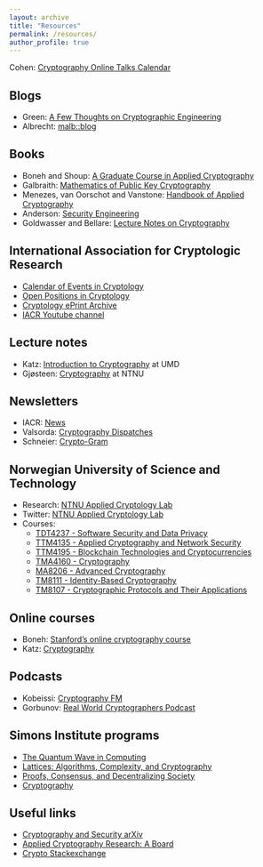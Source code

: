 ```yaml
---
layout: archive
title: "Resources"
permalink: /resources/
author_profile: true
---
```


Cohen: [Cryptography Online Talks Calendar](https://www.ccs.neu.edu/~rancohen/cryptotalks.html)

## Blogs

- Green: [A Few Thoughts on Cryptographic Engineering](https://blog.cryptographyengineering.com)
- Albrecht: [malb::blog](https://martinralbrecht.wordpress.com)

## Books

- Boneh and Shoup: [A Graduate Course in Applied Cryptography](http://toc.cryptobook.us)
- Galbraith: [Mathematics of Public Key Cryptography](https://www.math.auckland.ac.nz/~sgal018/crypto-book/crypto-book.html)
- Menezes, van Oorschot and Vanstone: [Handbook of Applied Cryptography](http://cacr.uwaterloo.ca/hac)
- Anderson: [Security Engineering](https://www.cl.cam.ac.uk/~rja14/book.html)
- Goldwasser and Bellare: [Lecture Notes on Cryptography](https://cseweb.ucsd.edu/~mihir/papers/gb.html)

## International Association for Cryptologic Research
- [Calendar of Events in Cryptology](https://iacr.org/events)
- [Open Positions in Cryptology](https://iacr.org/jobs)
- [Cryptology ePrint Archive](https://eprint.iacr.org)
- [IACR Youtube channel](https://www.youtube.com/user/TheIACR)

## Lecture notes

- Katz: [Introduction to Cryptography](http://www.cs.umd.edu/~jkatz/crypto/s18/lectures.html) at UMD
- Gjøsteen: [Cryptography](https://wiki.math.ntnu.no/tma4160/notes) at NTNU

## Newsletters

- IACR: [News](https://iacr.org/news)
- Valsorda: [Cryptography Dispatches](https://buttondown.email/cryptography-dispatches/archive)
- Schneier: [Crypto-Gram](https://www.schneier.com/crypto-gram)

## Norwegian University of Science and Technology

- Research: [NTNU Applied Cryptology Lab](https://www.ntnu.edu/iik/nacl-lab)
- Twitter: [NTNU Applied Cryptology Lab](https://twitter.com/ntnucrypto)
- Courses:
  - [TDT4237 - Software Security and Data Privacy](https://www.ntnu.edu/studies/courses/TDT4237)
  - [TTM4135 - Applied Cryptography and Network Security](https://www.ntnu.edu/studies/courses/TTM4135)
  - [TTM4195 - Blockchain Technologies and Cryptocurrencies](https://www.ntnu.edu/studies/courses/TTM4195)
  - [TMA4160 - Cryptography](https://www.ntnu.edu/studies/courses/TMA4160)
  - [MA8206 - Advanced Cryptography](https://www.ntnu.edu/studies/courses/MA8206)
  - [TM8111 - Identity-Based Cryptography](https://www.ntnu.edu/studies/courses/TM8111)
  - [TM8107 - Cryptographic Protocols and Their Applications](https://www.ntnu.edu/studies/courses/TM8107)

## Online courses

- Boneh: [Stanford’s online cryptography course](https://www.coursera.org/learn/crypto)
- Katz: [Cryptography](https://www.coursera.org/learn/cryptography)

## Podcasts

- Kobeissi: [Cryptography FM](https://www.cryptography.fm)
- Gorbunov: [Real World Cryptographers Podcast](https://rwcpodcast.buzzsprout.com)

## Simons Institute programs

- [The Quantum Wave in Computing](https://simons.berkeley.edu/programs/quantum2020)
- [Lattices: Algorithms, Complexity, and Cryptography](https://simons.berkeley.edu/programs/lattices2020)
- [Proofs, Consensus, and Decentralizing Society](https://simons.berkeley.edu/programs/proofs2019)
- [Cryptography](https://simons.berkeley.edu/programs/crypto2015)

## Useful links

- [Cryptography and Security arXiv](https://arxiv.org/list/cs.CR/recent)
- [Applied Cryptography Research: A Board](https://acrab.isi.jhu.edu)
- [Crypto Stackexchange](https://crypto.stackexchange.com)
